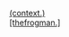 ---
layout: post
wordpress_id: 739
wordpress_url: http://noesbueno.com/archives/739
date: '2010-08-04 09:00:11 -0500'
date_gmt: '2010-08-04 14:00:11 -0500'
body: |
  <p><a href="http://feedproxy.google.com/~r/feedburner/oicv/~3/eFvRb74a9yg/900391605">(context.)<br />
  [thefrogman.]</a></p>
---